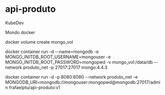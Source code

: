 # api-produto
KubeDev

Mondo docker

docker volume create mongo_vol

docker container run -d --name=mongodb -e MONGO_INITDB_ROOT_USERNAME=mongouser -e MONGO_INITDB_ROOT_PASSWORD=mongopwd -v mongo_vol:/data/db --network produto_net -p 27017:27017 mongo:4.4.3


docker container run -d -p 8080:8080 --network produto_net -e MONGODB_URI=mongodb://mongouser:mongopwd@mongodb:27017/admin frafaelptu/api-produto:v1
